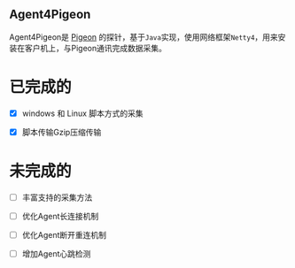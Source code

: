 Agent4Pigeon
-------------
Agent4Pigeon是 [Pigeon](https://github.com/wangyiidii/pigeon) 的探针，基于`Java`实现，使用网络框架`Netty4`，用来安装在客户机上，与Pigeon通讯完成数据采集。

# 已完成的
- [x] windows 和 Linux 脚本方式的采集
- [x] 脚本传输Gzip压缩传输


# 未完成的
- [ ] 丰富支持的采集方法
- [ ] 优化Agent长连接机制
- [ ] 优化Agent断开重连机制
- [ ] 增加Agent心跳检测

